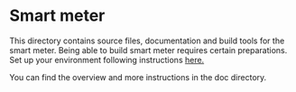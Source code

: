 # Smart meter

This directory contains source files, documentation and build tools for the smart meter. 
Being able to build smart meter requires certain preparations. Set up your environment following 
instructions [here.](https://github.com/DriverCity/SPARK/blob/master/src/smart_meter/doc/dev/development_environment_setup.md)

You can find the overview and more instructions in the doc directory. 
